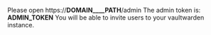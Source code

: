 Please open https://__DOMAIN____PATH__/admin
The admin token is: __ADMIN_TOKEN__
You will be able to invite users to your vaultwarden instance.
